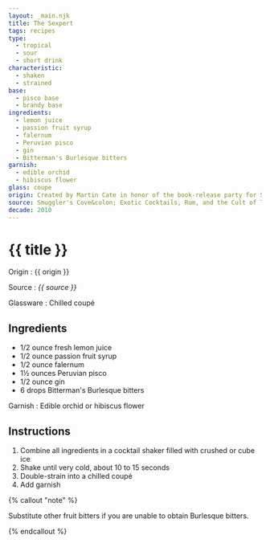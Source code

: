 ```yaml
---
layout: _main.njk
title: The Sexpert
tags: recipes
type:
  - tropical
  - sour
  - short drink
characteristic:
  - shaken
  - strained
base:
  - pisco base
  - brandy base
ingredients:
  - lemon juice
  - passion fruit syrup
  - falernum
  - Peruvian pisco
  - gin
  - Bitterman's Burlesque bitters
garnish:
  - edible orchid
  - hibiscus flower
glass: coupe
origin: Created by Martin Cate in honor of the book-release party for Susie Bright's <cite>Big sex, Little Death&colon; A Memoir</cite>. The party was hosted by Smuggler's Cove in 2011.
source: Smuggler's Cove&colon; Exotic Cocktails, Rum, and the Cult of Tiki
decade: 2010
---
```

<!-- markdownlint-disable MD025 -->
# {{ title }}
<!-- markdownlint-disable MD025 -->

Origin
  : {{ origin }}

Source
  : <cite>{{ source }}</cite>

Glassware
  : Chilled coupé

## Ingredients

* 1/2 ounce fresh lemon juice
* 1/2 ounce passion fruit syrup
* 1/2 ounce falernum
* 1&frac12; ounces Peruvian pisco
* 1/2 ounce gin
* 6 drops Bitterman's Burlesque bitters

Garnish
  : Edible orchid or hibiscus flower

## Instructions

1. Combine all ingredients in a cocktail shaker filled with crushed or cube ice
2. Shake until very cold, about 10 to 15 seconds
3. Double-strain into a chilled coupé
4. Add garnish

<!-- markdownlint-disable MD012 -->
{% callout "note" %}
<!-- markdownlint-enable MD012 -->

  Substitute other fruit bitters if you are unable to obtain Burlesque bitters.

{% endcallout %}
